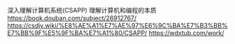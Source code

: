 深入理解计算机系统(CSAPP) 理解计算机和编程的本质
https://book.douban.com/subject/26912767/
https://csdiy.wiki/%E8%AE%A1%E7%AE%97%E6%9C%BA%E7%B3%BB%E7%BB%9F%E5%9F%BA%E7%A1%80/CSAPP/
https://wdxtub.com/work/
